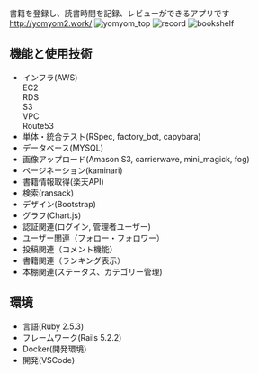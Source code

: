 書籍を登録し、読書時間を記録、レビューができるアプリです  
http://yomyom2.work/
![yomyom_top](https://user-images.githubusercontent.com/41112416/83981213-d8ee5100-a956-11ea-8e7f-c3dbe8c9e8b1.png)
![record](https://user-images.githubusercontent.com/41112416/83981241-1e128300-a957-11ea-9779-a9a538cd6da9.png)
![bookshelf](https://user-images.githubusercontent.com/41112416/83981245-28348180-a957-11ea-9fb4-44a5f6a8d6c3.png)
## 機能と使用技術

- インフラ(AWS)  
  EC2  
  RDS  
  S3  
  VPC  
  Route53
  <!-- 使用技術に追記があればこちらに記入 -->
- 単体・統合テスト(RSpec, factory_bot, capybara)
- データベース(MYSQL)
- 画像アップロード(Amason S3, carrierwave, mini_magick, fog)
- ページネーション(kaminari)
- 書籍情報取得(楽天API)
- 検索(ransack)
- デザイン(Bootstrap) 
- グラフ(Chart.js)
- 認証関連(ログイン, 管理者ユーザー)
- ユーザー関連（フォロー・フォロワー）
- 投稿関連（コメント機能）
- 書籍関連（ランキング表示）
- 本棚関連(ステータス、カテゴリー管理)

## 環境

- 言語(Ruby 2.5.3)
- フレームワーク(Rails 5.2.2)
- Docker(開発環境) 
- 開発(VSCode)

